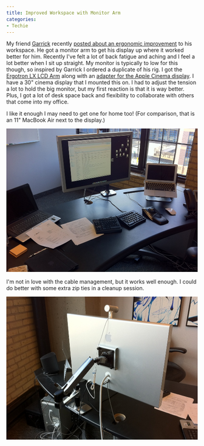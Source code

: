 ```yaml
---
title: Improved Workspace with Monitor Arm
categories:
- Techie
---
```


My friend [Garrick](http://garrickvanburen.com/) recently [posted about an ergonomic improvement](http://garrickvanburen.com/archive/garricks-more-ergonomic-workspace) to his workspace. He got a monitor arm to get his display up where it worked better for him. Recently I've felt a lot of back fatigue and aching and I feel a lot better when I sit up straight. My monitor is typically to low for this though, so inspired by Garrick I ordered a duplicate of his rig. I got the [Ergotron LX LCD Arm](http://www.amazon.com/dp/B00358RIRC/?tag=thingelstad-20) along with an [adapter for the Apple Cinema display](http://www.amazon.com/dp/B0002YL5XU/?tag=thingelstad-20).
I have a 30" cinema display that I mounted this on. I had to adjust the tension a lot to hold the big monitor, but my first reaction is that it is way better. Plus, I got a lot of desk space back and flexibility to collaborate with others that come into my office.

I like it enough I may need to get one for home too! (For comparison, that is an 11" MacBook Air next to the display.)

[![](/assets/posts/2011/monitor-arm-1.jpg)](/assets/posts/2011/monitor-arm-1.jpg)

I'm not in love with the cable management, but it works well enough. I could do better with some extra zip ties in a cleanup session.

[![](/assets/posts/2011/monitor-arm-2.jpg)](/assets/posts/2011/monitor-arm-2.jpg)
